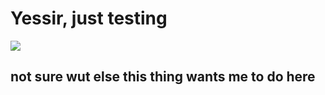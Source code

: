 # <h1> Yessir, just testing </h1>
<img src="https://octodex.github.com/images/yaktocat.png" />
<h2> not sure wut else this thing wants me to do here </h2>

